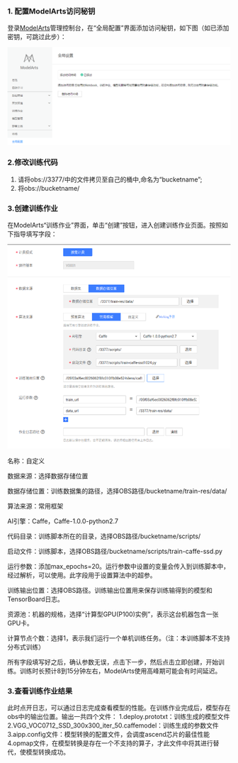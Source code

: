 ### 1. 配置ModelArts访问秘钥
登录[ModelArts](https://console.huaweicloud.com/modelarts/?region=cn-north-1#/manage/dashboard)管理控制台，在“全局配置”界面添加访问秘钥，如下图（如已添加密钥，可跳过此步）：

<img src="https://github.com/huaweicloud/ModelArts-Lab/blob/master/train_inference/image_recognition/images/%E6%B7%BB%E5%8A%A0%E8%AE%BF%E9%97%AE%E7%A7%98%E9%92%A5.PNG" width="800px" />

### 2.修改训练代码
1. 请将obs://3377/中的文件拷贝至自己的桶中,命名为“bucketname”;
2. 将obs://bucketname/
### 3.创建训练作业
在ModelArts“训练作业”界面，单击“创建”按钮，进入创建训练作业页面。按照如下指导填写字段：

![train](https://github.com/shanchenqi/atlas200DK/blob/master/picture/train.png)

名称：自定义

数据来源：选择数据存储位置

数据存储位置：训练数据集的路径，选择OBS路径/bucketname/train-res/data/

算法来源：常用框架

AI引擎：Caffe，Caffe-1.0.0-python2.7

代码目录：训练脚本所在的目录，选择OBS路径/bucketname/scripts/

启动文件：训练脚本，选择OBS路径/bucketname/scripts/train-caffe-ssd.py

运行参数：添加max_epochs=20。运行参数中设置的变量会传入到训练脚本中，经过解析，可以使用。此字段用于设置算法中的超参。

训练输出位置：选择OBS路径。训练输出位置用来保存训练输得到的模型和TensorBoard日志。

资源池：机器的规格，选择“计算型GPU(P100)实例”，表示这台机器包含一张GPU卡。

计算节点个数：选择1，表示我们运行一个单机训练任务。（注：本训练脚本不支持分布式训练）

所有字段填写好之后，确认参数无误，点击下一步，然后点击立即创建，开始训练。训练时长预计8到15分钟左右，ModelArts使用高峰期可能会有时间延迟。

### 3.查看训练作业结果

此时点开日志，可以通过日志完成查看模型的性能。在训练作业完成后，模型存在obs中的输出位置。输出一共四个文件：
1.deploy.prototxt：训练生成的模型文件2.VGG_VOC0712_SSD_300x300_iter_50.caffemodel：训练生成的参数文件
3.aipp.config文件：模型转换的配置文件，会调度ascend芯片的最佳性能
4.opmap文件，在模型转换是存在一个不支持的算子，才此文件中将其进行替代，使模型转换成功。

